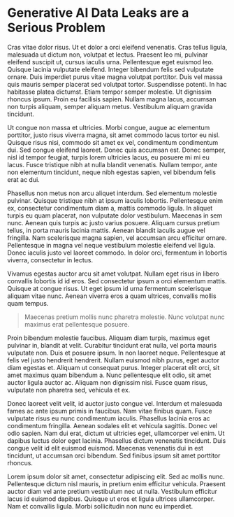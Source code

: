 # Generative AI Data Leaks are a Serious Problem

Cras vitae dolor risus. Ut et dolor a orci eleifend venenatis. Cras tellus ligula, malesuada ut dictum non, volutpat et lectus. Praesent leo mi, pulvinar eleifend suscipit ut, cursus iaculis urna. Pellentesque eget euismod leo. Quisque lacinia vulputate eleifend. Integer bibendum felis sed vulputate ornare. Duis imperdiet purus vitae magna volutpat porttitor. Duis vel massa quis mauris semper placerat sed volutpat tortor. Suspendisse potenti. In hac habitasse platea dictumst. Etiam tempor semper molestie. Ut dignissim rhoncus ipsum. Proin eu facilisis sapien. Nullam magna lacus, accumsan non turpis aliquam, semper aliquam metus. Vestibulum aliquam gravida tincidunt.

Ut congue non massa et ultricies. Morbi congue, augue ac elementum porttitor, justo risus viverra magna, sit amet commodo lacus tortor eu nisl. Quisque risus nisi, commodo sit amet ex vel, condimentum condimentum dui. Sed congue eleifend laoreet. Donec quis accumsan est. Donec semper, nisl id tempor feugiat, turpis lorem ultricies lacus, eu posuere mi mi eu lacus. Fusce tristique nibh at nulla blandit venenatis. Nullam tempor, ante non elementum tincidunt, neque nibh egestas sapien, vel bibendum felis erat ac dui.

Phasellus non metus non arcu aliquet interdum. Sed elementum molestie pulvinar. Quisque tristique nibh at ipsum iaculis lobortis. Pellentesque enim ex, consectetur condimentum diam a, mattis commodo ligula. In aliquet turpis eu quam placerat, non vulputate dolor vestibulum. Maecenas in sem nunc. Aenean quis turpis ac justo varius posuere. Aliquam cursus pretium tellus, in porta mauris lacinia mattis. Aenean blandit iaculis augue vel fringilla. Nam scelerisque magna sapien, vel accumsan arcu efficitur ornare. Pellentesque in magna vel neque vestibulum molestie eleifend vel ligula. Donec iaculis justo vel laoreet commodo. In dolor orci, fermentum in lobortis viverra, consectetur in lectus.

Vivamus egestas auctor arcu sit amet volutpat. Nullam eget risus in libero convallis lobortis id id eros. Sed consectetur ipsum a orci elementum mattis. Quisque at congue risus. Ut eget ipsum id urna fermentum scelerisque aliquam vitae nunc. Aenean viverra eros a quam ultrices, convallis mollis quam tempus.

> Maecenas pretium mollis nunc pharetra molestie. Nunc volutpat nunc maximus erat pellentesque posuere.

Proin bibendum molestie faucibus. Aliquam diam turpis, maximus eget pulvinar in, blandit at velit. Curabitur tincidunt erat nulla, vel porta mauris vulputate non. Duis et posuere ipsum. In non laoreet neque. Pellentesque at felis vel justo hendrerit hendrerit. Nullam euismod nibh purus, eget auctor diam egestas et. Aliquam ut consequat purus. Integer placerat elit orci, sit amet maximus quam bibendum a. Nunc pellentesque elit odio, sit amet auctor ligula auctor ac. Aliquam non dignissim nisi. Fusce quam risus, vulputate non pharetra sed, vehicula et ex.

Donec laoreet velit velit, id auctor justo congue vel. Interdum et malesuada fames ac ante ipsum primis in faucibus. Nam vitae finibus quam. Fusce vulputate risus eu nunc condimentum iaculis. Phasellus lacinia eros ac condimentum fringilla. Aenean sodales elit et vehicula sagittis. Donec vel odio sapien. Nam dui erat, dictum ut ultricies eget, ullamcorper vel enim. Ut dapibus luctus dolor eget lacinia. Phasellus dictum venenatis tincidunt. Duis congue velit id elit euismod euismod. Maecenas venenatis dui in est tincidunt, ut accumsan orci bibendum. Sed finibus ipsum sit amet porttitor rhoncus.

Lorem ipsum dolor sit amet, consectetur adipiscing elit. Sed ac mollis nunc. Pellentesque dictum nisl mauris, in pretium enim efficitur vehicula. Praesent auctor diam vel ante pretium vestibulum nec ut nulla. Vestibulum efficitur lacus id euismod dapibus. Quisque ut eros et ligula ultrices ullamcorper. Nam et convallis ligula. Morbi sollicitudin non nunc eu imperdiet.
